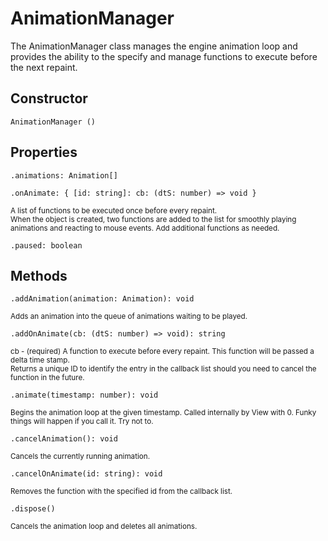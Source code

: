 # AnimationManager

<div class='description'>
The AnimationManager class manages the engine animation loop and provides the ability to the specify and manage functions to execute before the next repaint. 
</div>

## Constructor

`AnimationManager ()`

## Properties

`.animations: Animation[]`

`.onAnimate: { [id: string]: cb: (dtS: number) => void }`

<small>
A list of functions to be executed once before every repaint.<br>When the object is created, two functions are added to the list for smoothly playing animations and reacting to mouse events. Add additional functions as needed. 
</small>

`.paused: boolean`

## Methods

`.addAnimation(animation: Animation): void`

<small>
Adds an animation into the queue of animations waiting to be played. 
</small>

`.addOnAnimate(cb: (dtS: number) => void): string`

<small>
cb - (required) A function to execute before every repaint. This function will be passed a delta time stamp.<br>
Returns a unique ID to identify the entry in the callback list should you need to cancel the function in the future.
</small>

`.animate(timestamp: number): void`

<small>
Begins the animation loop at the given timestamp. Called internally by View with 0. Funky things will happen if you call it. Try not to. 
</small>

`.cancelAnimation(): void`

<small>
Cancels the currently running animation.
</small>

`.cancelOnAnimate(id: string): void`

<small>
Removes the function with the specified id from the callback list. 
</small>

`.dispose()`

<small>
Cancels the animation loop and deletes all animations. 
</small>